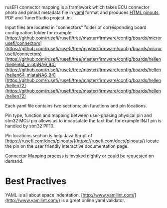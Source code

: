 rusEFI connector mapping is a framework which takes ECU connector photo and pinout metadata file in [yaml](https://en.wikipedia.org/wiki/YAML) format and produces [HTML pinouts]([https://rusefi.com/docs/pinouts/](https://rusefi.com/docs/pinouts/)), PDF and TunerStudio project .ini.

Input files are located in "connectors" folder of corresponding board configuration folder for example [https://github.com/rusefi/rusefi/tree/master/firmware/config/boards/microrusefi/connectors](https://github.com/rusefi/rusefi/tree/master/firmware/config/boards/microrusefi/connectors) [https://github.com/rusefi/rusefi/tree/master/firmware/config/boards/hellen/hellen64_miataNA6_94](https://github.com/rusefi/rusefi/tree/master/firmware/config/boards/hellen/hellen64_miataNA6_94) [https://github.com/rusefi/rusefi/tree/master/firmware/config/boards/hellen/hellen72](https://github.com/rusefi/rusefi/tree/master/firmware/config/boards/hellen/hellen72)

Each yaml file contains two sections: pin functions and pin locations.

Pin type, function and mapping between user-phasing physical pin and stm32 MCU pin allows us to incapsulate the fact that for example INJ1 pin is handled by stm32 PF10.

Pin locations section is help Java Script of [https://rusefi.com/docs/pinouts/](https://rusefi.com/docs/pinouts/) locate the pin on the user friendly interactive documentation page.

Connector Mapping process is invoked nightly or could be requested on demand.

# Best Practives

YAML is all about space indentation. [http://www.yamllint.com/](http://www.yamllint.com/) is a great online yaml validator.